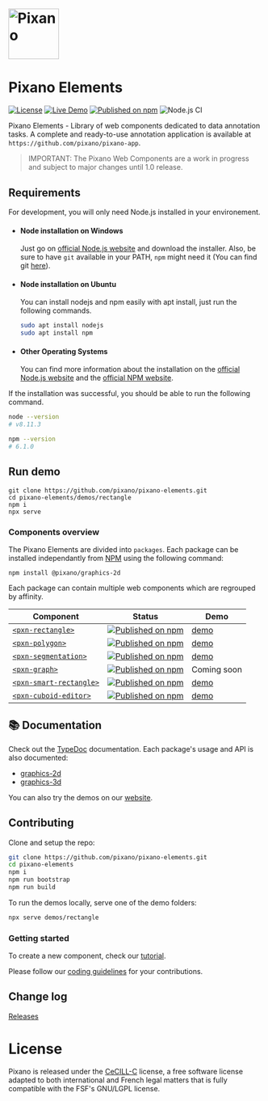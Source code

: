 # <img src="images/pixano_logo.png" alt="Pixano" height="100"/>

Pixano Elements
===============
[![License](https://img.shields.io/badge/license-CeCILL--C-blue.svg)](LICENSE) [![Live Demo](https://img.shields.io/badge/demo-online-green.svg)](http://pixano.cea.fr/smart-annotation/) [![Published on npm](https://img.shields.io/npm/v/@pixano/graphics-2d.svg)](https://www.npmjs.com/package/@pixano/graphics-2d) ![Node.js CI](https://github.com/pixano/pixano-elements/workflows/Node.js%20CI/badge.svg)


Pixano Elements - Library of web components dedicated to data annotation tasks. A complete and ready-to-use annotation application is available at `https://github.com/pixano/pixano-app`.

> IMPORTANT: The Pixano Web Components are a work in progress and subject to major changes until 1.0 release.

## Requirements

For development, you will only need Node.js installed in your environement.

- #### Node installation on Windows

  Just go on [official Node.js website](https://nodejs.org/) and download the installer.
Also, be sure to have `git` available in your PATH, `npm` might need it (You can find git [here](https://git-scm.com/)).

- #### Node installation on Ubuntu

  You can install nodejs and npm easily with apt install, just run the following commands.
    ```bash
    sudo apt install nodejs
    sudo apt install npm
    ```

- #### Other Operating Systems
  You can find more information about the installation on the [official Node.js website](https://nodejs.org/) and the [official NPM website](https://npmjs.org/).

If the installation was successful, you should be able to run the following command.

```bash
node --version
# v8.11.3

npm --version
# 6.1.0
```

## Run demo

```
git clone https://github.com/pixano/pixano-elements.git
cd pixano-elements/demos/rectangle
npm i
npx serve
```


### Components overview

The Pixano Elements are divided into `packages`. Each package can be installed independantly from [NPM](https://www.npmjs.com/) using the following command:

```
npm install @pixano/graphics-2d
```

Each package can contain multiple web components which are regrouped by affinity.


| Component | Status | Demo |
| ----------| -------| -----|
| [`<pxn-rectangle>`](https://github.com/pixano/pixano-elements/blob/master/packages/graphics-2d) | [![Published on npm](https://img.shields.io/npm/v/@pixano/graphics-2d.svg)](https://www.npmjs.com/package/@pixano/graphics-2d) | [demo](http://pixano.cea.fr/bounding-box/) |
| [`<pxn-polygon>`](https://github.com/pixano/pixano-elements/blob/master/packages/graphics-2d) |  [![Published on npm](https://img.shields.io/npm/v/@pixano/graphics-2d.svg)](https://www.npmjs.com/package/@pixano/graphics-2d) | [demo](http://pixano.cea.fr/polygon/) |
| [`<pxn-segmentation>`](https://github.com/pixano/pixano-elements/blob/master/packages/graphics-2d) | [![Published on npm](https://img.shields.io/npm/v/@pixano/graphics-2d.svg)](https://www.npmjs.com/package/@pixano/graphics-2d) | [demo](http://pixano.cea.fr/pixelwise/) |
| [`<pxn-graph>`](https://github.com/pixano/pixano-elements/blob/master/packages/graphics-2d) | [![Published on npm](https://img.shields.io/npm/v/@pixano/graphics-2d.svg)](https://www.npmjs.com/package/@pixano/graphics-2d) | Coming soon |
| [`<pxn-smart-rectangle>`](https://github.com/pixano/pixano-elements/blob/master/packages/graphics-2d) | [![Published on npm](https://img.shields.io/npm/v/@pixano/graphics-2d.svg)](https://www.npmjs.com/package/@pixano/graphics-2d) | [demo](http://pixano.cea.fr/smart-annotation/) |
| [`<pxn-cuboid-editor>`](https://github.com/pixano/pixano-elements/blob/master/packages/graphics-3d) | [![Published on npm](https://img.shields.io/npm/v/@pixano/graphics-3d.svg)](https://www.npmjs.com/package/@pixano/graphics-3d) | [demo](http://pixano.cea.fr/3d-bounding-box/) |

## 📚 Documentation

Check out the [TypeDoc](https://pixano.github.io/docs/docs) documentation. Each package's usage and API is also documented:
- [graphics-2d](https://github.com/pixano/pixano-elements/blob/master/packages/graphics-2d)
- [graphics-3d](https://github.com/pixano/pixano-elements/blob/master/packages/graphics-2d)


You can also try the demos on our [website](http://pixano.cea.fr/bounding-box/).

## Contributing

Clone and setup the repo:

```bash
git clone https://github.com/pixano/pixano-elements.git
cd pixano-elements
npm i
npm run bootstrap
npm run build
```

To run the demos locally, serve one of the demo folders:

```bash
npx serve demos/rectangle
```

### Getting started

To create a new component, check our [tutorial](./documentation/how_to_create_a_new_component.md).

Please follow our [coding guidelines](./documentation/coding_guidelines.md) for your contributions.

## Change log

[Releases](https://github.com/pixano/pixano-elements/releases)

# License

Pixano is released under the [CeCILL-C](LICENSE.txt) license, a free software license
 adapted to both international and French legal matters that is fully compatible
 with the FSF's GNU/LGPL license.
